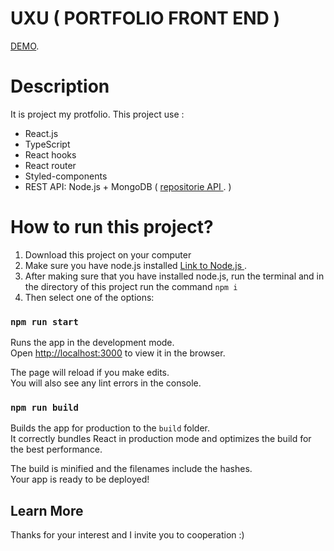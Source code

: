 # UXU ( PORTFOLIO FRONT END )

[DEMO](https://www.uxu.pl).

# Description

It is project my protfolio. This project use :

- React.js
- TypeScript
- React hooks
- React router
- Styled-components
- REST API: Node.js + MongoDB ( [repositorie API ](https://github.com/pawel-niedzwiecki/uxu-portfolio-back-end). )

# How to run this project?

1. Download this project on your computer
2. Make sure you have node.js installed [Link to Node.js ](https://nodejs.org).
3. After making sure that you have installed node.js, run the terminal and in the directory of this project run the command `npm i`
4. Then select one of the options:

### `npm run start`

Runs the app in the development mode.\
Open [http://localhost:3000](http://localhost:3000) to view it in the browser.

The page will reload if you make edits.\
You will also see any lint errors in the console.

### `npm run build`

Builds the app for production to the `build` folder.\
It correctly bundles React in production mode and optimizes the build for the best performance.

The build is minified and the filenames include the hashes.\
Your app is ready to be deployed!

## Learn More

Thanks for your interest and I invite you to cooperation :)
